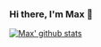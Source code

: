 ### Hi there, I'm Max 👋

[![Max' github stats](https://github-readme-stats.vercel.app/api?username=maxschau&show_icons=true&theme=dark)](https://github.com/anuraghazra/github-readme-stats)


<!--
**maxschau/maxschau** is a ✨ _special_ ✨ repository because its `README.md` (this file) appears on your GitHub profile.

Here are some ideas to get you started:

- 🔭 I’m currently working on ...
- 🌱 I’m currently learning ...
- 👯 I’m looking to collaborate on ...
- 🤔 I’m looking for help with ...
- 💬 Ask me about ...
- 📫 How to reach me: ...
- 😄 Pronouns: ...
- ⚡ Fun fact: ...
-->
